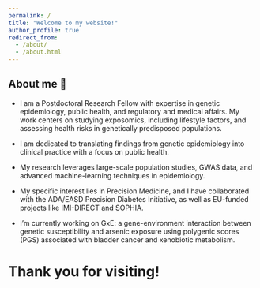 ```yaml
---
permalink: /
title: "Welcome to my website!"
author_profile: true
redirect_from: 
  - /about/
  - /about.html
---
```


## About me 👋

* I am a Postdoctoral Research Fellow with expertise in genetic epidemiology, public health, and regulatory and medical affairs.
My work centers on studying exposomics, including lifestyle factors, and assessing health risks in genetically predisposed populations.

* I am dedicated to translating findings from genetic epidemiology into clinical practice with a focus on public health.

* My research leverages large-scale population studies, GWAS data, and advanced machine-learning techniques in epidemiology.

* My specific interest lies in Precision Medicine, and I have collaborated with the ADA/EASD Precision Diabetes Initiative, as well as EU-funded projects like IMI-DIRECT and SOPHIA. 

* I’m currently working on GxE: a gene-environment interaction between genetic susceptibility and arsenic exposure using polygenic scores (PGS) associated with bladder cancer and xenobiotic metabolism.

# Thank you for visiting!
